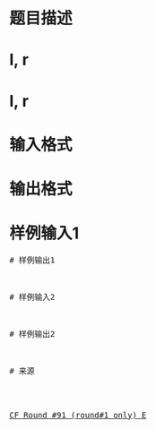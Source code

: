 

# 题目描述



# l, r



# l, r



# 输入格式



# 输出格式



# 样例输入1


<pre>
# 样例输出1


<pre>
# 样例输入2


<pre>
# 样例输出2


<pre>
# 来源


<p>
<a href="http://codeforces.com/problemset/problem/121/E" target="_blank">CF Round #91 (round#1 only) E</a> 
</p>
<p>
<br/>
</p>
